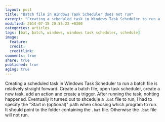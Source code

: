```yaml
---
layout: post
title: "Batch file in Windows Task Scheduler does not run"
excerpt: "Creating a scheduled task in Windows Task Scheduler to run a batch file is relatively straight forward, or so I thought."
modified: 2014-07-15 20:55:22 +0300
categories: articles
tags: [bat, batch, windows, windows task scheduler, schedule]
image:
  feature:
  credit:
  creditlink:
comments: true
share: true
published: true
aging: true
---
```


Creating a scheduled task in Windows Task Scheduler to run a batch file is relatively straight forward. Create a batch file, open task scheduler, create a new task, add an action and create a trigger. After running the task, nohting happened. Eventually it turned out to shcedule a `.bat` file to run, I had to specify the "Start in (optional)" path when choosing which program to run. It should point to the folder containing the `.bat` file. Otherwise the `.bat` file will not run.
